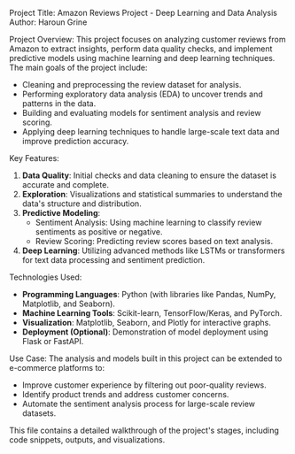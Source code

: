 
Project Title: Amazon Reviews Project - Deep Learning and Data Analysis
Author: Haroun Grine


Project Overview:
This project focuses on analyzing customer reviews from Amazon to extract insights, perform data quality checks, and implement predictive models using machine learning and deep learning techniques. The main goals of the project include:
- Cleaning and preprocessing the review dataset for analysis.
- Performing exploratory data analysis (EDA) to uncover trends and patterns in the data.
- Building and evaluating models for sentiment analysis and review scoring.
- Applying deep learning techniques to handle large-scale text data and improve prediction accuracy.

Key Features:
1. **Data Quality**: Initial checks and data cleaning to ensure the dataset is accurate and complete.
2. **Exploration**: Visualizations and statistical summaries to understand the data's structure and distribution.
3. **Predictive Modeling**:
   - Sentiment Analysis: Using machine learning to classify review sentiments as positive or negative.
   - Review Scoring: Predicting review scores based on text analysis.
4. **Deep Learning**: Utilizing advanced methods like LSTMs or transformers for text data processing and sentiment prediction.

Technologies Used:
- **Programming Languages**: Python (with libraries like Pandas, NumPy, Matplotlib, and Seaborn).
- **Machine Learning Tools**: Scikit-learn, TensorFlow/Keras, and PyTorch.
- **Visualization**: Matplotlib, Seaborn, and Plotly for interactive graphs.
- **Deployment (Optional)**: Demonstration of model deployment using Flask or FastAPI.

Use Case:
The analysis and models built in this project can be extended to e-commerce platforms to:
- Improve customer experience by filtering out poor-quality reviews.
- Identify product trends and address customer concerns.
- Automate the sentiment analysis process for large-scale review datasets.

This file contains a detailed walkthrough of the project's stages, including code snippets, outputs, and visualizations.


